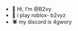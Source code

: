 - 👋 Hi, I’m @B2vy
- 👀 i play roblox- b2vyz
- 🕷️ my discord is 4gwory
<!---
B2vy/B2vy is a ✨ special ✨ repository because its `README.md` (this file) appears on your GitHub profile.
You can click the Preview link to take a look at your changes.
--->
